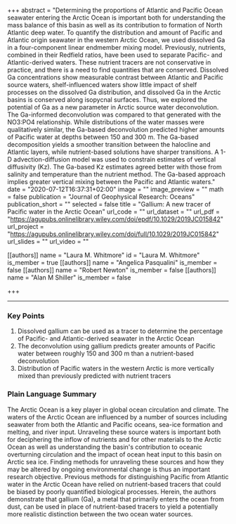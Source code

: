 +++
abstract = "Determining the proportions of Atlantic and Pacific Ocean seawater entering the Arctic Ocean is important both for understanding the mass balance of this basin as well as its contribution to formation of North Atlantic deep water. To quantify the distribution and amount of Pacific and Atlantic origin seawater in the western Arctic Ocean, we used dissolved Ga in a four-component linear endmember mixing model. Previously, nutrients, combined in their Redfield ratios, have been used to separate Pacific- and Atlantic-derived waters. These nutrient tracers are not conservative in practice, and there is a need to find quantities that are conserved. Dissolved Ga concentrations show measurable contrast between Atlantic and Pacific source waters, shelf-influenced waters show little impact of shelf processes on the dissolved Ga distribution, and dissolved Ga in the Arctic basins is conserved along isopycnal surfaces. Thus, we explored the potential of Ga as a new parameter in Arctic source water deconvolution. The Ga-informed deconvolution was compared to that generated with the NO3:PO4 relationship. While distributions of the water masses were qualitatively similar, the Ga-based deconvolution predicted higher amounts of Pacific water at depths between 150 and 300 m. The Ga-based decomposition yields a smoother transition between the halocline and Atlantic layers, while nutrient-based solutions have sharper transitions. A 1-D advection-diffusion model was used to constrain estimates of vertical diffusivity (Kz). The Ga-based Kz estimates agreed better with those from salinity and temperature than the nutrient method. The Ga-based approach implies greater vertical mixing between the Pacific and Atlantic waters."
date = "2020-07-12T16:37:31+02:00"
image = ""
image_preview = ""
math = false
publication = "Journal of Geophysical Research: Oceans"
publication_short = ""
selected = false
title = "Gallium: A new tracer of Pacific water in the Arctic Ocean"
url_code = ""
url_dataset = ""
url_pdf = "https://agupubs.onlinelibrary.wiley.com/doi/epdf/10.1029/2019JC015842"
url_project = "https://agupubs.onlinelibrary.wiley.com/doi/full/10.1029/2019JC015842"
url_slides = ""
url_video = ""

[[authors]]
    name = "Laura M. Whitmore"
    id = "Laura M. Whitmore"
    is_member = true
[[authors]]
    name = "Angelica Pasqualini"
    is_member = false
[[authors]]
    name = "Robert Newton"
    is_member = false
[[authors]]
    name = "Alan M Shiller"
    is_member = false

+++

---

### Key Points
1. Dissolved gallium can be used as a tracer to determine the percentage of Pacific- and Atlantic-derived seawater in the Arctic Ocean
2. The deconvolution using gallium predicts greater amounts of Pacific water between roughly 150 and 300 m than a nutrient-based deconvolution
3. Distribution of Pacific waters in the western Arctic is more vertically mixed than previously predicted with nutrient tracers

### Plain Language Summary
The Arctic Ocean is a key player in global ocean circulation and climate. The waters of the Arctic Ocean are influenced by a number of sources including seawater from both the Atlantic and Pacific oceans, sea-ice formation and melting, and river input. Unraveling these source waters is important both for deciphering the inflow of nutrients and for other materials to the Arctic Ocean as well as understanding the basin's contribution to oceanic overturning circulation and the impact of ocean heat input to this basin on Arctic sea ice. Finding methods for unraveling these sources and how they may be altered by ongoing environmental change is thus an important research objective. Previous methods for distinguishing Pacific from Atlantic water in the Arctic Ocean have relied on nutrient-based tracers that could be biased by poorly quantified biological processes. Herein, the authors demonstrate that gallium (Ga), a metal that primarily enters the ocean from dust, can be used in place of nutrient-based tracers to yield a potentially more realistic distinction between the two ocean water sources.
